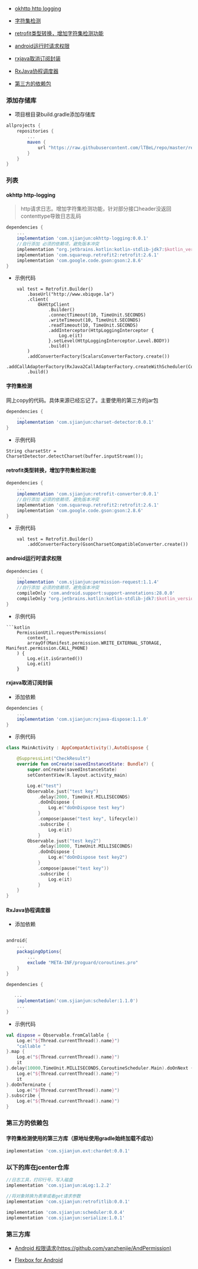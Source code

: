 - [okhttp http logging](https://github.com/lTBeL/repo/blob/master/README.md#okhttp-http-logging)

- [字符集检测](https://github.com/lTBeL/repo/blob/master/README.md#%E5%AD%97%E7%AC%A6%E9%9B%86%E6%A3%80%E6%B5%8B)

- [retrofit类型转换，增加字符集检测功能](https://github.com/lTBeL/repo/blob/master/README.md#retrofit%E7%B1%BB%E5%9E%8B%E8%BD%AC%E6%8D%A2%E5%A2%9E%E5%8A%A0%E5%AD%97%E7%AC%A6%E9%9B%86%E6%A3%80%E6%B5%8B%E5%8A%9F%E8%83%BD)

- [android运行时请求权限](https://github.com/lTBeL/repo/blob/master/README.md#android%E8%BF%90%E8%A1%8C%E6%97%B6%E8%AF%B7%E6%B1%82%E6%9D%83%E9%99%90)

- [rxjava取消订阅封装](https://github.com/lTBeL/repo/blob/master/README.md#rxjava%E5%8F%96%E6%B6%88%E8%AE%A2%E9%98%85%E5%B0%81%E8%A3%85)

- [RxJava协程调度器](https://github.com/lTBeL/repo#rxjava%E5%8D%8F%E7%A8%8B%E8%B0%83%E5%BA%A6%E5%99%A8)

- [第三方的依赖包](https://github.com/lTBeL/repo/blob/master/README.md#%E7%AC%AC%E4%B8%89%E6%96%B9%E7%9A%84%E4%BE%9D%E8%B5%96%E5%8C%85)

### 添加存储库
- 项目根目录build.gradle添加存储库
```groovy
allprojects {
    repositories {
        ...
        maven {
            url "https://raw.githubusercontent.com/lTBeL/repo/master/repository"
        }
    }
}
```

### 列表
#### okhttp http-logging
>http请求日志。增加字符集检测功能，针对部分接口header没返回contenttype导致日志乱码
```groovy
dependencies {
    ...
    implementation 'com.sjianjun:okhttp-logging:0.0.1'
    //自行添加 必须的依赖项，避免版本冲突 
    implementation "org.jetbrains.kotlin:kotlin-stdlib-jdk7:$kotlin_version"
    implementation 'com.squareup.retrofit2:retrofit:2.6.1'
    implementation 'com.google.code.gson:gson:2.8.6'
}
```
- 示例代码
```
    val test = Retrofit.Builder()
        .baseUrl("http://www.xbiquge.la")
        .client(
            OkHttpClient
                .Builder()
                .connectTimeout(10, TimeUnit.SECONDS)
                .writeTimeout(10, TimeUnit.SECONDS)
                .readTimeout(10, TimeUnit.SECONDS)
                .addInterceptor(HttpLoggingInterceptor {
                    Log.e(it)
                }.setLevel(HttpLoggingInterceptor.Level.BODY))
                .build()
        )
        .addConverterFactory(ScalarsConverterFactory.create())
        .addCallAdapterFactory(RxJava2CallAdapterFactory.createWithScheduler(CoroutineScheduler.IO))
        .build()
```
#### 字符集检测
网上copy的代码。具体来源已经忘记了。主要使用的第三方的jar包
```groovy
dependencies {
    ...
    implementation 'com.sjianjun:charset-detector:0.0.1'
}
```
- 示例代码
```
String charsetStr = CharsetDetector.detectCharset(buffer.inputStream());
```
#### retrofit类型转换，增加字符集检测功能
```groovy
dependencies {
    ...
    implementation 'com.sjianjun:retrofit-converter:0.0.1'
    //自行添加 必须的依赖项，避免版本冲突 
    implementation 'com.squareup.retrofit2:retrofit:2.6.1'
    implementation 'com.google.code.gson:gson:2.8.6'
}
```
- 示例代码
```
    val test = Retrofit.Builder()
        .addConverterFactory(GsonCharsetCompatibleConverter.create())
```
#### android运行时请求权限
```groovy
dependencies {
    ...
    implementation 'com.sjianjun:permission-request:1.1.4'
    //自行添加 必须的依赖项，避免版本冲突 
    compileOnly 'com.android.support:support-annotations:28.0.0'
    compileOnly "org.jetbrains.kotlin:kotlin-stdlib-jdk7:$kotlin_version"
}
```
- 示例代码
```
```kotlin
    PermissionUtil.requestPermissions(
        context,
        arrayOf(Manifest.permission.WRITE_EXTERNAL_STORAGE, Manifest.permission.CALL_PHONE)
    ) {
        Log.e(it.isGranted())
        Log.e(it)
    }
```
#### rxjava取消订阅封装
- 添加依赖
```groovy
dependencies {
    ...
    implementation 'com.sjianjun:rxjava-dispose:1.1.0'
}
```

- 示例代码
```kotlin
class MainActivity : AppCompatActivity(),AutoDispose {

    @SuppressLint("CheckResult")
    override fun onCreate(savedInstanceState: Bundle?) {
        super.onCreate(savedInstanceState)
        setContentView(R.layout.activity_main)

        Log.e("test")
        Observable.just("test key")
            .delay(2000, TimeUnit.MILLISECONDS)
            .doOnDispose {
                Log.e("doOnDispose test key")
            }
            .compose(pause("test key", lifecycle))
            .subscribe {
                Log.e(it)
            }
        Observable.just("test key2")
            .delay(10000, TimeUnit.MILLISECONDS)
            .doOnDispose {
                Log.e("doOnDispose test key2")
            }
            .compose(pause("test key"))
            .subscribe {
                Log.e(it)
            }
    }
}
```

#### RxJava协程调度器

- 添加依赖
```groovy

android{
    ...
    packagingOptions{
        ...
        exclude "META-INF/proguard/coroutines.pro"
    }
}

dependencies {
   
   ...
    implementation('com.sjianjun:scheduler:1.1.0')
    ...
}


```
- 示例代码
```kotlin
val dispose = Observable.fromCallable {
    Log.e("${Thread.currentThread().name}")
    "callable "
}.map {
    Log.e("${Thread.currentThread().name}")
    it
}.delay(10000,TimeUnit.MILLISECONDS,CoroutineScheduler.Main).doOnNext {
    Log.e("${Thread.currentThread().name}")
    it
}.doOnTerminate {
    Log.e("${Thread.currentThread().name}")
}.subscribe {
    Log.e("${Thread.currentThread().name}")
}

```


### 第三方的依赖包
#### 字符集检测使用的第三方库（原地址使用gradle始终加载不成功）
```groovy
implementation 'com.sjianjun.ext:chardet:0.0.1'
```

### 以下的库在jcenter仓库
```groovy
//日志工具，打印行号，写入磁盘
implementation 'com.sjianjun:aLog:1.2.2'

//将对象转换为表单或者get请求参数
implementation 'com.sjianjun:retrofitlib:0.0.1'

implementation 'com.sjianjun:scheduler:0.0.4'
implementation 'com.sjianjun:serialize:1.0.1'
```
### 第三方库
- [Android 权限请求(https://github.com/yanzhenjie/AndPermission)](https://github.com/yanzhenjie/AndPermission)

- [Flexbox for Android](https://github.com/google/flexbox-layout)
